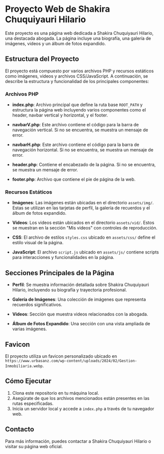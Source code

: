 # Proyecto Web de Shakira Chuquiyauri Hilario

Este proyecto es una página web dedicada a Shakira Chuquiyauri Hilario, una destacada abogada. La página incluye una biografía, una galería de imágenes, videos y un álbum de fotos expandido.

## Estructura del Proyecto

El proyecto está compuesto por varios archivos PHP y recursos estáticos como imágenes, videos y archivos CSS/JavaScript. A continuación, se describe la estructura y funcionalidad de los principales componentes:

### Archivos PHP

- **index.php**: Archivo principal que define la ruta base `ROOT_PATH` y estructura la página web incluyendo varios componentes como el header, navbar vertical y horizontal, y el footer.

- **navbarV.php**: Este archivo contiene el código para la barra de navegación vertical. Si no se encuentra, se muestra un mensaje de error.

- **navbarH.php**: Este archivo contiene el código para la barra de navegación horizontal. Si no se encuentra, se muestra un mensaje de error.

- **header.php**: Contiene el encabezado de la página. Si no se encuentra, se muestra un mensaje de error.

- **footer.php**: Archivo que contiene el pie de página de la web.

### Recursos Estáticos

- **Imágenes**: Las imágenes están ubicadas en el directorio `assets/img/`. Estas se utilizan en las tarjetas de perfil, la galería de recuerdos y el álbum de fotos expandido.

- **Videos**: Los videos están ubicados en el directorio `assets/vid/`. Estos se muestran en la sección "Mis videos" con controles de reproducción.

- **CSS**: El archivo de estilos `styles.css` ubicado en `assets/css/` define el estilo visual de la página.

- **JavaScript**: El archivo `script.js` ubicado en `assets/js/` contiene scripts para interacciones y funcionalidades en la página.

## Secciones Principales de la Página

- **Perfil**: Se muestra información detallada sobre Shakira Chuquiyauri Hilario, incluyendo su biografía y trayectoria profesional.

- **Galería de Imágenes**: Una colección de imágenes que representa recuerdos significativos.

- **Videos**: Sección que muestra videos relacionados con la abogada.

- **Álbum de Fotos Expandido**: Una sección con una vista ampliada de varias imágenes.

## Favicon

El proyecto utiliza un favicon personalizado ubicado en `https://www.urbasanz.com/wp-content/uploads/2024/02/Gestion-Inmobiliaria.webp`.

## Cómo Ejecutar

1. Clona este repositorio en tu máquina local.
2. Asegúrate de que los archivos mencionados están presentes en las rutas especificadas.
3. Inicia un servidor local y accede a `index.php` a través de tu navegador web.

## Contacto

Para más información, puedes contactar a Shakira Chuquiyauri Hilario o visitar su página web oficial.

